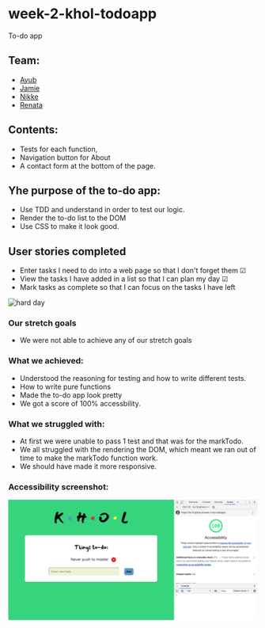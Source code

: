 # week-2-khol-todoapp
To-do app

## Team:
 * [Ayub](https://github.com/Ayub3) 
 * [Jamie](https://github.com/jc282)
 * [Nikke](https://github.com/nikkesan)
 * [Renata](https://github.com/renatajarmova)
 
 ## Contents: 
* Tests for each function, 
* Navigation button for About
* A contact form at the bottom of the page.

## Yhe purpose of the to-do app:
 - Use TDD  and understand in order to test our logic.
 - Render the to-do list to the DOM
 - Use CSS to make it look good.
 
## User stories completed 
- Enter tasks I need to do into a web page so that I don't forget them &#x2611;
- View the tasks I have added in a list so that I can plan my day &#x2611;
- Mark tasks as complete so that I can focus on the tasks I have left 

![hard day](https://media.giphy.com/media/hrk8ehR4lCZ27FtjPA/giphy.gif)

### Our stretch goals 
- We were not able to achieve any of our stretch goals


### What we achieved:
  - Understood the reasoning for testing and how to write different tests.
  - How to write pure functions
  - Made the to-do app look pretty
  - We got a score of 100% accessbility.
 
 ### What we struggled with: 
 - At first we were unable to pass 1 test and that was for the markTodo.
 - We all struggled with the rendering the DOM, which meant we ran out of time to make the markTodo function work. 
 - We should have made it more responsive.
 
### Accessibility screenshot:

![images](img/accessibility.png)
  
 



